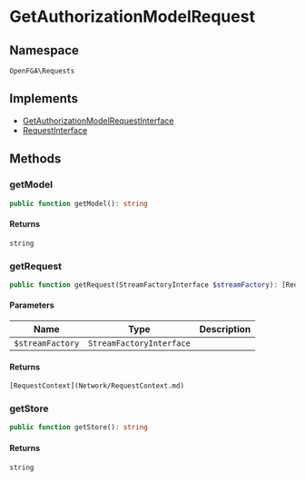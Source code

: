 # GetAuthorizationModelRequest


## Namespace
`OpenFGA\Requests`

## Implements
* [GetAuthorizationModelRequestInterface](Requests/GetAuthorizationModelRequestInterface.md)
* [RequestInterface](Requests/RequestInterface.md)

## Methods
### getModel

```php
public function getModel(): string
```



#### Returns
`string` 

### getRequest

```php
public function getRequest(StreamFactoryInterface $streamFactory): [RequestContext](Network/RequestContext.md)
```


#### Parameters
| Name | Type | Description |
|------|------|-------------|
| `$streamFactory` | `StreamFactoryInterface` |  |

#### Returns
`[RequestContext](Network/RequestContext.md)` 

### getStore

```php
public function getStore(): string
```



#### Returns
`string` 

